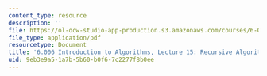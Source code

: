 ```yaml
---
content_type: resource
description: ''
file: https://ol-ocw-studio-app-production.s3.amazonaws.com/courses/6-006-introduction-to-algorithms-spring-2020/9eb3e9a51a7b5b60b0f67c2277f8b0ee_MIT6_006S20_lec15.pdf
file_type: application/pdf
resourcetype: Document
title: '6.006 Introduction to Algorithms, Lecture 15: Recursive Algorithms'
uid: 9eb3e9a5-1a7b-5b60-b0f6-7c2277f8b0ee
---
```

